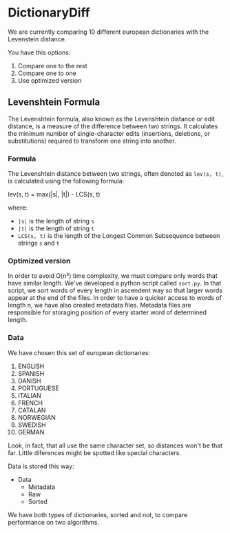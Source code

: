 # DictionaryDiff

We are currently comparing 10 different european dictionaries with the Levenstein distance.

You have this options:


1. Compare one to the rest
2. Compare one to one
3. Use optimized version

## Levenshtein Formula

The Levenshtein formula, also known as the Levenshtein distance or edit distance, is a measure of the difference between two strings. It calculates the minimum number of single-character edits (insertions, deletions, or substitutions) required to transform one string into another.

### Formula

The Levenshtein distance between two strings, often denoted as `lev(s, t)`, is calculated using the following formula:

lev(s, t) = max(|s|, |t|) - LCS(s, t)

where:
- `|s|` is the length of string `s`
- `|t|` is the length of string `t`
- `LCS(s, t)` is the length of the Longest Common Subsequence between strings `s` and `t`

### Optimized version

  In order to avoid O(n²) time complexity, we must compare only words that have similar length. We've developed a python script called `sort.py`.
  In that script, we sort words of every length in ascendent way so that larger words appear at the end of the files. In order to have a quicker access to words of length n, we have also created metadata files. Metadata files are responsible for storaging position of every starter word of determined length.
  
  ### Data
  
  We have chosen this set of european dictionaries:
  
  1. ENGLISH
  2. SPANISH
  3. DANISH
  4. PORTUGUESE
  5. ITALIAN
  6. FRENCH
  7. CATALAN
  8. NORWEGIAN
  9. SWEDISH
  10. GERMAN

Look, in fact, that all use the same character set, so distances won't be that far. Little diferences might be spotted like special characters. 

Data is stored this way:

- Data
  - Metadata
  - Raw
  - Sorted

We have both types of dictionaries, sorted and not, to compare performance on two algorithms.

  

